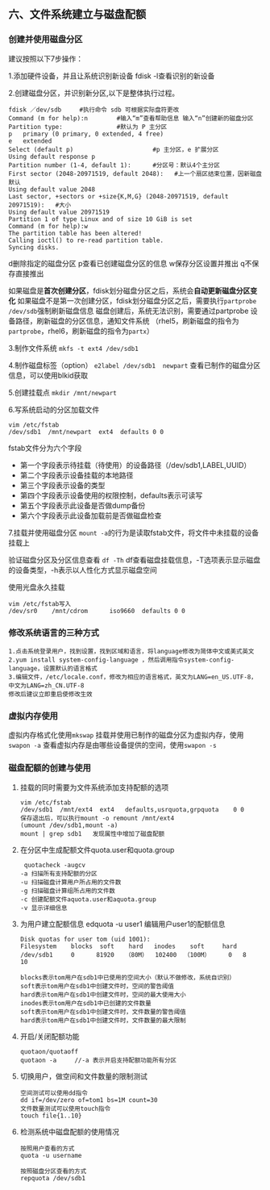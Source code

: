 ## 六、文件系统建立与磁盘配额

### 创建并使用磁盘分区

建议按照以下7步操作：


1.添加硬件设备，并且让系统识别新设备
fdisk -l查看识别的新设备

2.创建磁盘分区，并识别新分区,以下是整体执行过程。
    
    fdisk ／dev/sdb     #执行命令 sdb 可根据实际盘符更改
    Command (m for help):n        #输入“m”查看帮助信息 输入“n”创建新的磁盘分区
    Partition type:               #默认为 P 主分区
    p   primary (0 primary, 0 extended, 4 free)
    e   extended
    Select (default p)                      #p 主分区，e 扩展分区
    Using default response p
    Partition number (1-4, default 1):      #分区号：默认4个主分区
    First sector (2048-20971519, default 2048):   #上一个扇区结束位置，因新磁盘默认
    Using default value 2048
    Last sector, +sectors or +size{K,M,G} (2048-20971519, default 20971519):   #大小
    Using default value 20971519
    Partition 1 of type Linux and of size 10 GiB is set
    Command (m for help):w
    The partition table has been altered!
    Calling ioctl() to re-read partition table.
    Syncing disks.
 
d删除指定的磁盘分区
p查看已创建磁盘分区的信息
w保存分区设置并推出
q不保存直接推出

如果磁盘是**首次创建分区**，fdisk划分磁盘分区之后，系统会**自动更新磁盘分区变化**
如果磁盘不是第一次创建分区，fdisk划分磁盘分区之后，需要执行`partprobe /dev/sdb`强制刷新磁盘信息
磁盘创建后，系统无法识别，需要通过partprobe 设备路径，刷新磁盘的分区信息，通知文件系统
（rhel5，刷新磁盘的指令为`partprobe`，rhel6，刷新磁盘的指令为`partx`）

3.制作文件系统
`mkfs -t ext4 /dev/sdb1`

4.制作磁盘标签（option）
`e2label /dev/sdb1  newpart`
查看已制作的磁盘分区信息，可以使用blkid获取

5.创建挂载点
`mkdir /mnt/newpart`

6.写系统启动的分区加载文件
```
vim /etc/fstab
/dev/sdb1  /mnt/newpart  ext4  defaults 0 0
```

fstab文件分为六个字段
* 第一个字段表示待挂载（待使用）的设备路径（/dev/sdb1,LABEL,UUID）
* 第二个字段表示设备挂载的本地路径
* 第三个字段表示设备的类型
* 第四个字段表示设备使用的权限控制，defaults表示可读写
* 第五个字段表示此设备是否做dump备份
* 第六个字段表示此设备加载前是否做磁盘检查


7.挂载并使用磁盘分区 
`mount -a`的行为是读取fstab文件，将文件中未挂载的设备挂载上

验证磁盘分区及分区信息查看
`df -Th`
df查看磁盘挂载信息，-T选项表示显示磁盘的设备类型，-h表示以人性化方式显示磁盘空间

使用光盘永久挂载
```
vim /etc/fstab写入
/dev/sr0    /mnt/cdrom      iso9660  defaults 0 0
```

### 修改系统语言的三种方式

```
1.点击系统登录用户，找到设置，找到区域和语言，将language修改为简体中文或美式英文
2.yum install system-config-language ，然后调用指令system-config-language，设置默认的语言格式
3.编辑文件，/etc/locale.conf，修改为相应的语言格式，英文为LANG=en_US.UTF-8，中文为LANG=zh_CN.UTF-8
修改后建议立即重启使修改生效
```

### 虚拟内存使用

虚拟内存格式化使用`mkswap` 挂载并使用已制作的磁盘分区为虚拟内存，使用`swapon -a` 查看虚拟内存是由哪些设备提供的空间，使用`swapon -s`

### 磁盘配额的创建与使用

1. 挂载的同时需要为文件系统添加支持配额的选项

   ```
   vim /etc/fstab
   /dev/sdb1  /mnt/ext4  ext4   defaults,usrquota,grpquota    0 0
   保存退出后，可以执行mount -o remount /mnt/ext4 
   (umount /dev/sdb1,mount -a)
   mount | grep sdb1   发现属性中增加了磁盘配额
   ```

2. 在分区中生成配额文件quota.user和quota.group

   ```
    quotacheck -augcv
   -a 扫描所有支持配额的分区
   -u 扫描磁盘计算用户所占用的文件数
   -g 扫描磁盘计算组所占用的文件数
   -c 创建配额文件aquota.user和aquota.group
   -v 显示详细信息
   ```

3. 为用户建立配额信息 edquota -u user1 编辑用户user1的配额信息

   ```
   Disk quotas for user tom (uid 1001):
   Filesystem    blocks  soft    hard   inodes    soft     hard
   /dev/sdb1     0      81920   （80M）  102400  （100M）     0   8   10

   blocks表示tom用户在sdb1中已使用的空间大小（默认不做修改，系统自识别）
   soft表示tom用户在sdb1中创建文件时，空间的警告阈值
   hard表示tom用户在sdb1中创建文件时，空间的最大使用大小
   inodes表示tom用户在sdb1中已创建的文件数量
   soft表示tom用户在sdb1中创建文件时，文件数量的警告阈值
   hard表示tom用户在sdb1中创建文件时，文件数量的最大限制
   ```

4. 开启/关闭配额功能

   ```
   quotaon/quotaoff
   quotaon -a     //-a 表示开启支持配额功能所有分区
   ```

5. 切换用户，做空间和文件数量的限制测试

   ```
   空间测试可以使用dd指令
   dd if=/dev/zero of=tom1 bs=1M count=30
   文件数量测试可以使用touch指令
   touch file{1..10}
   ```

6. 检测系统中磁盘配额的使用情况

   ```
   按照用户查看的方式
   quota -u username

   按照磁盘分区查看的方式
   repquota /dev/sdb1
   ```



